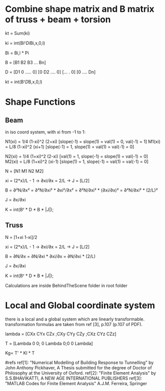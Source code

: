 ﻿# Combine shape matrix and B matrix of truss + beam + torsion

kt = Sum(ki)

ki = int(Biᵀ*Di*Bi,x,0,l)

Bi = Bi,l * Pi

B = [B1 B2 B3 ... Bn]


D = [D1 0 ..... 0]
	[0  D2 .... 0]
	[...      . 0]
	[0  ....   Dn]

kt = int(Bᵀ*D*B,x,0,l)

# Shape Functions


## Beam
in iso coord system, with xi from -1 to 1:

N1(xi) = 1/4 (1-xi)^2 (2+xi) [slope(-1) = slope(1) = val(1) = 0, val(-1) = 1]
M1(xi) = L/8 (1-xi)^2 (xi+1) [slope(-1) = 1, slope(1) = val(1) = val(-1) = 0]

N2(xi) = 1/4 (1+xi)^2 (2-xi) [val(1) = 1, slope(-1) = slope(1) = val(-1) = 0]
M2(xi) = L/8 (1+xi)^2 (xi-1) [slope(1) = 1, slope(-1) = val(1) = val(-1) = 0]

N = [N1 M1 N2 M2]

xi = (2*x)/L - 1 -> ∂xi/∂x = 2/L -> J = [L/2]

B = ∂²N/∂x² = ∂²N/∂xi² * ∂xi²/∂x² = ∂²N/∂xi² * (∂xi/∂x)² =  ∂²N/∂xi² * (2/L)²

J = ∂x/∂xi 

K = int(Bᵀ * D * B * |J|);


## Truss

N = [1+xi 1-xi]/2

xi = (2*x)/L - 1 -> ∂xi/∂x = 2/L -> J = [L/2]

B = ∂N/∂x = ∂N/∂xi * ∂xi/∂x =  ∂N/∂xi * (2/L)

J = ∂x/∂xi 

K = int(Bᵀ * D * B * |J|);

Calculations are inside BehindTheScene folder in root folder

# Local and Global coordinate system
there is a local and a global system which are linearly transformable.
transformation formulas are taken from ref [3], p.107 (p.107 of PDF).

lambda = [CXx CYx CZx ;CXy CYy CZy ;CXz CYz CZz]

T = [Lambda 0 0; 0 Lambda 0;0 0 Lambda]

Kg= T' * Kl * T

#refs
ref[1]: "Numerical Modelling of Building Response to Tunnelling" by John Anthony Pickhaver, A Thesis submitted for the degree of Doctor of Philosophy at the University of Oxford.
ref[2]: "Finite Element Analysis" by S.S.BHAVIKATTI, A NEW AGE INTERNATIONAL PUBLISHERS
ref[3]: "MATLAB Codes for Finite Element Analysis" A.J.M. Ferreira, Springer